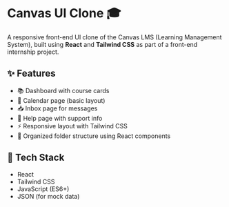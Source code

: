 # Canvas UI Clone 🎓

A responsive front-end UI clone of the Canvas LMS (Learning Management System), built using **React** and **Tailwind CSS** as part of a front-end internship project.

## ✨ Features

- 📚 Dashboard with course cards
- 📆 Calendar page (basic layout)
- 📥 Inbox page for messages
- 🙋 Help page with support info
- ⚡ Responsive layout with Tailwind CSS
- 📁 Organized folder structure using React components

## 📁 Tech Stack

- React
- Tailwind CSS
- JavaScript (ES6+)
- JSON (for mock data)